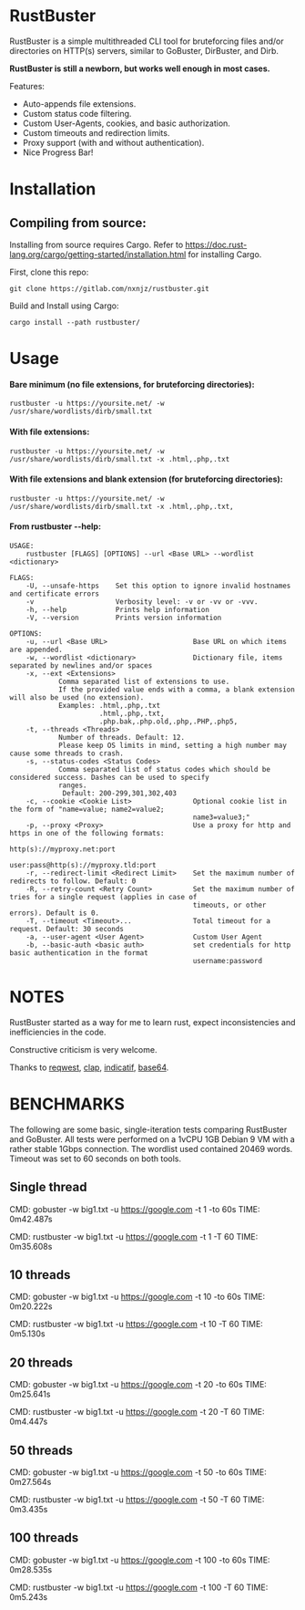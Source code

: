 # RustBuster

RustBuster is a simple multithreaded CLI tool for bruteforcing files and/or directories on HTTP(s) servers, similar to GoBuster, DirBuster, and Dirb.

**RustBuster is still a newborn, but works well enough in most cases.**

Features:

* Auto-appends file extensions.
* Custom status code filtering.
* Custom User-Agents, cookies, and basic authorization.
* Custom timeouts and redirection limits.
* Proxy support (with and without authentication).
* Nice Progress Bar!

# Installation

## Compiling from source:

Installing from source requires Cargo. Refer to https://doc.rust-lang.org/cargo/getting-started/installation.html for installing Cargo.

First, clone this repo:

`git clone https://gitlab.com/nxnjz/rustbuster.git` 

Build and Install using Cargo:

`cargo install --path rustbuster/`

# Usage

#### Bare minimum (no file extensions, for bruteforcing directories): 

`rustbuster -u https://yoursite.net/ -w /usr/share/wordlists/dirb/small.txt`

#### With file extensions:

`rustbuster -u https://yoursite.net/ -w /usr/share/wordlists/dirb/small.txt -x .html,.php,.txt`

#### With file extensions and blank extension (for bruteforcing directories):

`rustbuster -u https://yoursite.net/ -w /usr/share/wordlists/dirb/small.txt -x .html,.php,.txt,`


#### From rustbuster --help:

```
USAGE:
    rustbuster [FLAGS] [OPTIONS] --url <Base URL> --wordlist <dictionary>

FLAGS:
    -U, --unsafe-https    Set this option to ignore invalid hostnames and certificate errors
    -v                    Verbosity level: -v or -vv or -vvv.
    -h, --help            Prints help information
    -V, --version         Prints version information

OPTIONS:
    -u, --url <Base URL>                     Base URL on which items are appended.
    -w, --wordlist <dictionary>              Dictionary file, items separated by newlines and/or spaces
    -x, --ext <Extensions>
            Comma separated list of extensions to use.
            If the provided value ends with a comma, a blank extension will also be used (no extension).
            Examples: .html,.php,.txt
                      .html,.php,.txt,
                      .php.bak,.php.old,.php,.PHP,.php5,
    -t, --threads <Threads>
            Number of threads. Default: 12.
            Please keep OS limits in mind, setting a high number may cause some threads to crash.
    -s, --status-codes <Status Codes>
            Comma separated list of status codes which should be considered success. Dashes can be used to specify
            ranges.
             Default: 200-299,301,302,403
    -c, --cookie <Cookie List>               Optional cookie list in the form of "name=value; name2=value2;
                                             name3=value3;"
    -p, --proxy <Proxy>                      Use a proxy for http and https in one of the following formats:
                                             http(s)://myproxy.net:port
                                             user:pass@http(s)://myproxy.tld:port
    -r, --redirect-limit <Redirect Limit>    Set the maximum number of redirects to follow. Default: 0
    -R, --retry-count <Retry Count>          Set the maximum number of tries for a single request (applies in case of
                                             timeouts, or other errors). Default is 0.
    -T, --timeout <Timeout>...               Total timeout for a request. Default: 30 seconds
    -a, --user-agent <User Agent>            Custom User Agent
    -b, --basic-auth <basic auth>            set credentials for http basic authentication in the format
                                             username:password

```

# NOTES

RustBuster started as a way for me to learn rust, expect inconsistencies and inefficiencies in the code. 

Constructive criticism is very welcome. 

Thanks to [reqwest]("https://github.com/seanmonstar/reqwest"), [clap]("https://github.com/clap-rs/clap"), [indicatif]("https://github.com/mitsuhiko/indicatif"), [base64]("https://docs.rs/base64/0.10.1/base64/").


# BENCHMARKS

The following are some basic, single-iteration tests comparing RustBuster and GoBuster. All tests were performed on a 1vCPU 1GB Debian 9 VM with a rather stable 1Gbps connection. The wordlist used contained 20469 words. Timeout was set to 60 seconds on both tools. 

## Single thread

CMD: gobuster -w big1.txt -u https://google.com -t 1 -to 60s
TIME: 0m42.487s

CMD: rustbuster -w big1.txt -u https://google.com -t 1 -T 60
TIME: 0m35.608s

## 10 threads

CMD: gobuster -w big1.txt -u https://google.com -t 10 -to 60s
TIME: 0m20.222s

CMD: rustbuster -w big1.txt -u https://google.com -t 10 -T 60
TIME: 0m5.130s

## 20 threads

CMD: gobuster -w big1.txt -u https://google.com -t 20 -to 60s
TIME: 0m25.641s

CMD: rustbuster -w big1.txt -u https://google.com -t 20 -T 60
TIME: 0m4.447s

## 50 threads

CMD: gobuster -w big1.txt -u https://google.com -t 50 -to 60s
TIME: 0m27.564s

CMD: rustbuster -w big1.txt -u https://google.com -t 50 -T 60
TIME: 0m3.435s

## 100 threads

CMD: gobuster -w big1.txt -u https://google.com -t 100 -to 60s
TIME: 0m28.535s

CMD: rustbuster -w big1.txt -u https://google.com -t 100 -T 60
TIME: 0m5.243s


